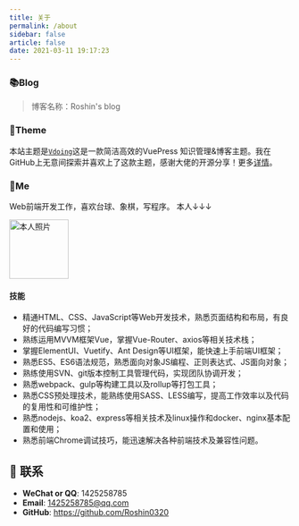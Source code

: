 ```yaml
---
title: 关于
permalink: /about
sidebar: false
article: false
date: 2021-03-11 19:17:23
---
```


### 📚Blog

> 博客名称：Roshin's blog

### 🎨Theme

本站主题是[`Vdoing`](https://github.com/xugaoyi/vuepress-theme-vdoing)这是一款简洁高效的VuePress 知识管理&博客主题。我在GitHub上无意间探索并喜欢上了这款主题，感谢大佬的开源分享！更多[详情](https://github.com/xugaoyi/vuepress-theme-vdoing)。

### 🐼Me

Web前端开发工作，喜欢台球、象棋，写程序。 本人↓↓↓

<img src='https://cdn.jsdelivr.net/gh/Roshin0320/images/blog/avatar.jpg' alt='本人照片' style="width:106px;">

#### 技能

- 精通HTML、CSS、JavaScript等Web开发技术，熟悉页面结构和布局，有良好的代码编写习惯；
- 熟练运用MVVM框架Vue，掌握Vue-Router、axios等相关技术栈；
- 掌握ElementUI、Vuetify、Ant Design等UI框架，能快速上手前端UI框架；
- 熟悉ES5、ES6语法规范，熟悉面向对象JS编程、正则表达式、JS面向对象；
- 熟练使用SVN、git版本控制工具管理代码，实现团队协调开发；
- 熟悉webpack、gulp等构建工具以及rollup等打包工具；
- 熟悉CSS预处理技术，能熟练使用SASS、LESS编写，提高工作效率以及代码的复用性和可维护性；
- 熟悉nodejs、koa2、express等相关技术及linux操作和docker、nginx基本配置和使用；
- 熟悉前端Chrome调试技巧，能迅速解决各种前端技术及兼容性问题。

## :email: 联系

- **WeChat or QQ**: <a :href="qqUrl" class='qq'>1425258785</a>
- **Email**:  <a href="mailto:1425258785@qq.com">1425258785@qq.com</a>
- **GitHub**: <https://github.com/Roshin0320>

<script>
  export default {
    data(){
      return {
        qqUrl: 'tencent://message/?uin=894072666&Site=&Menu=yes' 
      }
    },
    mounted(){
      const flag =  navigator.userAgent.match(/(phone|pad|pod|iPhone|iPod|ios|iPad|Android|Mobile|BlackBerry|IEMobile|MQQBrowser|JUC|Fennec|wOSBrowser|BrowserNG|WebOS|Symbian|Windows Phone)/i);
      if(flag){
        this.qqUrl = 'mqqwpa://im/chat?chat_type=wpa&uin=894072666&version=1&src_type=web&web_src=oicqzone.com'
      }
    }
  }
</script>           